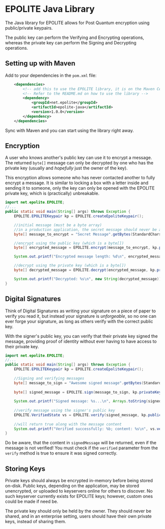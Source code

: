 # EPOLITE Java Library

The Java library for EPOLITE allows for Post Quantum encryption using public/private keypairs.

The public key can perform the Verifying and Encrypting operations, whereas the private key can perform the Signing and Decrypting operations.

## Setting up with Maven

Add to your dependencies in the `pom.xml` file:
```xml
    <dependencies>
        <!-- add this to use the EPOLITE library, it is on the Maven Central repository -->
        <!-- Refer to the README.md on how to use the library -->
        <dependency>
            <groupId>net.epolite</groupId>
            <artifactId>epolite-java</artifactId>
            <version>1.0.0</version>
        </dependency>
    </dependencies>
```

Sync with Maven and you can start using the library right away.

## Encryption

A user who knows another's public key can use it to encrypt a message.  The returned `byte[]` message can only be decrypted
by one who has the private key (usually and _hopefully_ just the owner of the key).

This encryption allows someone who has never contacted another to fully encrypt a message.  It is similar to locking a box with a letter inside
and sending it to someone, only the key can only be opened with the EPOLITE private key, which is (practically) unbreakable.

```java
import net.epolite.EPOLITE;
//...
public static void main(String[] args) throws Exception {
    EPOLITE.EPOLITEKeypair kp = EPOLITE.createEpoliteKeypair();

    //initial message (must be a byte array)
    //in a production application, the secret message should never be a string
    byte[] message_to_encrypt = "Secret Message".getBytes(StandardCharsets.UTF_8);

    //encrypt using the public key (which is a byte[])
    byte[] encrypted_message = EPOLITE.encrypt(message_to_encrypt, kp.publicKey);

    System.out.printf("Encrypted message length: %d\n", encrypted_message.length);

    //decrypt using the private key (which is a byte[])
    byte[] decrypted_message = EPOLITE.decrypt(encrypted_message, kp.privateKey);

    System.out.printf("Decrypted: %s\n", new String(decrypted_message));
}
```

## Digital Signatures

Think of Digital Signatures as writing your signature on a piece of paper to verify you read it, but instead your signature
is _unforgeable_, so no one can ever forge your signature, as long as others verify with the correct public key.

With the signer's public key, you can verify that their private key signed the message, providing proof of identity
without ever having to have access to their private key.

```java
import net.epolite.EPOLITE;
//...
public static void main(String[] args) throws Exception {
    EPOLITE.EPOLITEKeypair kp = EPOLITE.createEpoliteKeypair();
    
    //Signing and verifying messages
    byte[] message_to_sign = "Awesome signed message".getBytes(StandardCharsets.UTF_8);
    
    byte[] signed_message = EPOLITE.sign(message_to_sign, kp.privateKey);
    
    System.out.printf("Signed message: %s...\n", Arrays.toString(signed_message).substring(0, 64));
    
    //verify message using the signer's public key
    EPOLITE.VerifiedState vs = EPOLITE.verify(signed_message, kp.publicKey);
    
    //will return true along with the message content
    System.out.printf("Verified successfully: %b; content: %s\n", vs.verified, new String(vs.signedMessage));
}
```

Do be aware, that the content in `signedMessage` will be returned, even if the message is not verified!  You must check
if the `verified` parameter from the `verify` method is true to ensure it was signed correctly.


## Storing Keys

Private keys should always be encrypted in-memory before being stored on-disk.  Public keys, depending on the application,
may be stored unencrypted, or uploaded to keyservers online for others to discover.  No such keyserver currently exists for
EPOLITE keys; however, custom ones could be made if need be.

The private key should only be held by the owner.  They should never be shared, and in an enterprise setting, users should
have their own private keys, instead of sharing them.